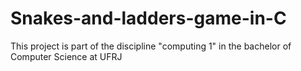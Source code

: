 # Snakes-and-ladders-game-in-C
This project is part of the discipline "computing 1" in the bachelor of Computer Science at UFRJ
